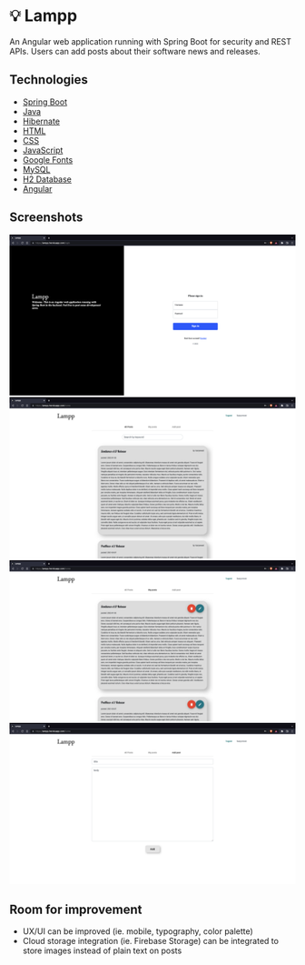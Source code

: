 # 💡 Lampp
An Angular web application running with Spring Boot for security and REST APIs. Users can add posts about their software news and releases.

## Technologies
* [Spring Boot](https://docs.spring.io/spring-boot/docs/current/reference/htmlsingle/)
* [Java](https://docs.oracle.com/en/java/)
* [Hibernate](https://www.baeldung.com/spring-boot-hibernate)
* [HTML](https://www.w3schools.com/TAgs/default.asp)
* [CSS](https://www.w3schools.com/css/default.asp)
* [JavaScript](https://www.w3schools.com/js/default.asp)
* [Google Fonts](https://fonts.google.com/)
* [MySQL](https://dev.mysql.com/doc/)
* [H2 Database](https://www.h2database.com/html/main.html)
* [Angular](https://angular.io/docs)

## Screenshots
![](Lampp-screenshot1.png)
![](Lampp-screenshot2.png)
![](Lampp-screenshot3.png)
![](Lampp-screenshot4.png)

## Room for improvement
* UX/UI can be improved (ie. mobile, typography, color palette)
* Cloud storage integration (ie. Firebase Storage) can be integrated to store images instead of plain text on posts
